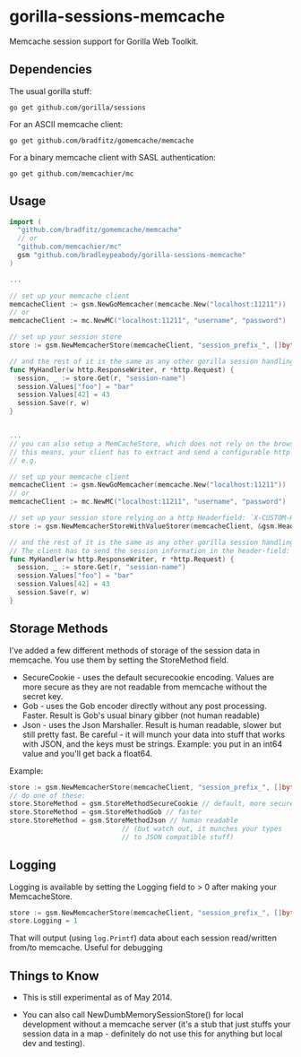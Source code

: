 gorilla-sessions-memcache
=========================

Memcache session support for Gorilla Web Toolkit.  

Dependencies
------------

The usual gorilla stuff:

    go get github.com/gorilla/sessions

For an ASCII memcache client:

    go get github.com/bradfitz/gomemcache/memcache

For a binary memcache client with SASL authentication:

    go get github.com/memcachier/mc

Usage
-----

```go
import (
  "github.com/bradfitz/gomemcache/memcache"
  // or
  "github.com/memcachier/mc"
  gsm "github.com/bradleypeabody/gorilla-sessions-memcache"
)

...

// set up your memcache client
memcacheClient := gsm.NewGoMemcacher(memcache.New("localhost:11211"))
// or
memcacheClient := mc.NewMC("localhost:11211", "username", "password")

// set up your session store
store := gsm.NewMemcacherStore(memcacheClient, "session_prefix_", []byte("secret-key-goes-here"))

// and the rest of it is the same as any other gorilla session handling:
func MyHandler(w http.ResponseWriter, r *http.Request) {
  session, _ := store.Get(r, "session-name")
  session.Values["foo"] = "bar"
  session.Values[42] = 43
  session.Save(r, w)
}


...
// you can also setup a MemCacheStore, which does not rely on the browser accepting cookies.
// this means, your client has to extract and send a configurable http Headerfield manually.
// e.g.

// set up your memcache client
memcacheClient := gsm.NewGoMemcacher(memcache.New("localhost:11211"))
// or
memcacheClient := mc.NewMC("localhost:11211", "username", "password")

// set up your session store relying on a http Headerfield: `X-CUSTOM-HEADER`
store := gsm.NewMemcacherStoreWithValueStorer(memcacheClient, &gsm.HeaderStorer{HeaderPrefix:"X-CUSTOM-HEADER"}, "session_prefix_", []byte("secret-key-goes-here"))

// and the rest of it is the same as any other gorilla session handling:
// The client has to send the session information in the header-field: `X-CUSTOM-HEADER`
func MyHandler(w http.ResponseWriter, r *http.Request) {
  session, _ := store.Get(r, "session-name")
  session.Values["foo"] = "bar"
  session.Values[42] = 43
  session.Save(r, w)
}
```

Storage Methods
---------------

I've added a few different methods of storage of the session data in memcache.  You
use them by setting the StoreMethod field.

* SecureCookie - uses the default securecookie encoding.  Values are more secure
  as they are not readable from memcache without the secret key.
* Gob - uses the Gob encoder directly without any post processing.  Faster.
  Result is Gob's usual binary gibber (not human readable)
* Json - uses the Json Marshaller.  Result is human readable, slower but still
  pretty fast.  Be careful - it will munch your data into stuff that works
  with JSON, and the keys must be strings.  Example: you put in an int64 value
  and you'll get back a float64.

Example:

```go
store := gsm.NewMemcacherStore(memcacheClient, "session_prefix_", []byte("..."))
// do one of these:
store.StoreMethod = gsm.StoreMethodSecureCookie // default, more secure
store.StoreMethod = gsm.StoreMethodGob // faster
store.StoreMethod = gsm.StoreMethodJson // human readable
							// (but watch out, it munches your types
							// to JSON compatible stuff)
```

Logging
-------

Logging is available by setting the Logging field to > 0 after making your MemcacheStore.

```go
store := gsm.NewMemcacherStore(memcacheClient, "session_prefix_", []byte("..."))
store.Logging = 1
```

That will output (using `log.Printf`) data about each session read/written from/to memcache.
Useful for debugging

Things to Know
--------------

* This is still experimental as of May 2014.

* You can also call NewDumbMemorySessionStore() for local development without a memcache server (it's a stub that just stuffs your session data in a map - definitely do not use this for anything but local dev and testing).
